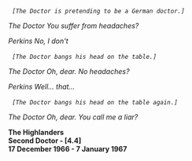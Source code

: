 _&nbsp;_ _`[The Doctor is pretending to be a German doctor.]`_

_The Doctor_ _You suffer from headaches?_

_Perkins_ _No, I don't_

_&nbsp;_ _`[The Doctor bangs his head on the table.]`_

_The Doctor_ _Oh, dear. No headaches?_

_Perkins_ _Well... that..._

_&nbsp;_ _`[The Doctor bangs his head on the table again.]`_

_The Doctor_ _Oh, dear. You call me a liar?_

**The Highlanders  
Second Doctor - [4.4]  
17 December 1966 - 7 January 1967**
